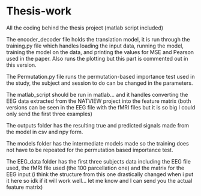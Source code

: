 # Thesis-work
All the coding behind the thesis project (matlab script included)

The encoder_decoder file holds the translation model, it is run through the training.py file which handles loading the input data, running the model, training the model on the data, and printing the values for MSE and Pearson used in the paper. Also runs the plotting but this part is commented out in this version. 

The Permutation.py file runs the permutation-based importance test used in the study, the subject and session to do can be changed in the parameters.

The matlab_script should be run in matlab... and it handles converting the EEG data extracted from the NATVIEW project into the feature matrix (both versions can be seen in the EEG file with the fMRI files but it is so big I could only send the first three examples)

The outputs folder has the resulting true and predicted signals made from the model in csv and npy form.

The models folder has the intermediate models made so the training does not have to be repeated for the permutation based importance test. 

The EEG_data folder has the first three subjects data including the EEG file used, the fMRI file used (the 100 parcellation one) and the matrix for the EEG input (i think the structure from this one drastically changed when i put it here so idk if it will work well... let me know and I can send you the actual feature matrix)
